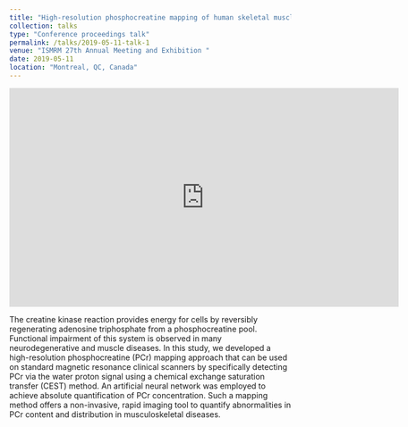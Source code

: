 ```yaml
---
title: "High-resolution phosphocreatine mapping of human skeletal muscle by artificial neural network-based CEST MRI at 3T"
collection: talks
type: "Conference proceedings talk"
permalink: /talks/2019-05-11-talk-1
venue: "ISMRM 27th Annual Meeting and Exhibition "
date: 2019-05-11
location: "Montreal, QC, Canada"
---
```


<iframe width="696" height="392" src="https://www.youtube.com/embed/mUwtV3h-TCI" frameborder="0" allow="accelerometer; autoplay; encrypted-media; gyroscope; picture-in-picture" allowfullscreen></iframe>


The creatine kinase reaction provides energy for cells by reversibly regenerating adenosine triphosphate from a phosphocreatine pool. Functional impairment of this system is observed in many neurodegenerative and muscle diseases. In this study, we developed a high-resolution phosphocreatine (PCr) mapping approach that can be used on standard magnetic resonance clinical scanners by specifically detecting PCr via the water proton signal using a chemical exchange saturation transfer (CEST) method. An artificial neural network was employed to achieve absolute quantification of PCr concentration. Such a mapping method offers a non-invasive, rapid imaging tool to quantify abnormalities in PCr content and distribution in musculoskeletal diseases.